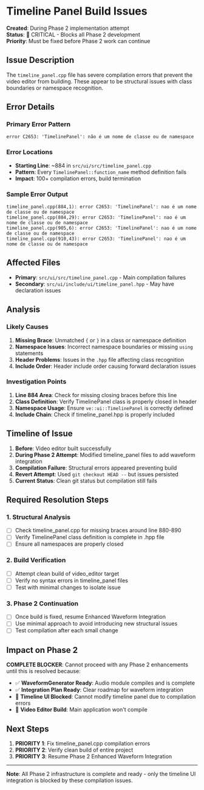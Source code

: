 # Timeline Panel Build Issues

**Created**: During Phase 2 implementation attempt  
**Status**: 🚫 CRITICAL - Blocks all Phase 2 development  
**Priority**: Must be fixed before Phase 2 work can continue

## Issue Description

The `timeline_panel.cpp` file has severe compilation errors that prevent the video editor from building. These appear to be structural issues with class boundaries or namespace recognition.

## Error Details

### Primary Error Pattern
```
error C2653: 'TimelinePanel': não é um nome de classe ou de namespace
```

### Error Locations
- **Starting Line**: ~884 in `src/ui/src/timeline_panel.cpp`
- **Pattern**: Every `TimelinePanel::function_name` method definition fails
- **Impact**: 100+ compilation errors, build termination

### Sample Error Output
```
timeline_panel.cpp(884,1): error C2653: 'TimelinePanel': nao é um nome de classe ou de namespace
timeline_panel.cpp(884,29): error C2653: 'TimelinePanel': nao é um nome de classe ou de namespace
timeline_panel.cpp(905,6): error C2653: 'TimelinePanel': nao é um nome de classe ou de namespace
timeline_panel.cpp(910,43): error C2653: 'TimelinePanel': nao é um nome de classe ou de namespace
```

## Affected Files
- **Primary**: `src/ui/src/timeline_panel.cpp` - Main compilation failures
- **Secondary**: `src/ui/include/ui/timeline_panel.hpp` - May have declaration issues

## Analysis

### Likely Causes
1. **Missing Brace**: Unmatched `{` or `}` in a class or namespace definition
2. **Namespace Issues**: Incorrect namespace boundaries or missing `using` statements  
3. **Header Problems**: Issues in the `.hpp` file affecting class recognition
4. **Include Order**: Header include order causing forward declaration issues

### Investigation Points
1. **Line 884 Area**: Check for missing closing braces before this line
2. **Class Definition**: Verify TimelinePanel class is properly closed in header
3. **Namespace Usage**: Ensure `ve::ui::TimelinePanel` is correctly defined
4. **Include Chain**: Check if timeline_panel.hpp is properly included

## Timeline of Issue

1. **Before**: Video editor built successfully
2. **During Phase 2 Attempt**: Modified timeline_panel files to add waveform integration
3. **Compilation Failure**: Structural errors appeared preventing build
4. **Revert Attempt**: Used `git checkout HEAD --` but issues persisted
5. **Current Status**: Clean git status but compilation still fails

## Required Resolution Steps

### 1. Structural Analysis
- [ ] Check timeline_panel.cpp for missing braces around line 880-890
- [ ] Verify TimelinePanel class definition is complete in .hpp file
- [ ] Ensure all namespaces are properly closed

### 2. Build Verification  
- [ ] Attempt clean build of video_editor target
- [ ] Verify no syntax errors in timeline_panel files
- [ ] Test with minimal changes to isolate issue

### 3. Phase 2 Continuation
- [ ] Once build is fixed, resume Enhanced Waveform Integration
- [ ] Use minimal approach to avoid introducing new structural issues
- [ ] Test compilation after each small change

## Impact on Phase 2

**COMPLETE BLOCKER**: Cannot proceed with any Phase 2 enhancements until this is resolved because:

- ✅ **WaveformGenerator Ready**: Audio module compiles and is complete
- ✅ **Integration Plan Ready**: Clear roadmap for waveform integration  
- 🚫 **Timeline UI Blocked**: Cannot modify timeline panel due to compilation errors
- 🚫 **Video Editor Build**: Main application won't compile

## Next Steps

1. **PRIORITY 1**: Fix timeline_panel.cpp compilation errors
2. **PRIORITY 2**: Verify clean build of entire project  
3. **PRIORITY 3**: Resume Phase 2 Enhanced Waveform Integration

---

**Note**: All Phase 2 infrastructure is complete and ready - only the timeline UI integration is blocked by these compilation issues.